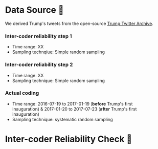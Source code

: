 # Data Source 📃
We derived Trump's tweets from the open-source [Trump Twitter Archive](https://www.thetrumparchive.com/?resultssortOption=%22Latest%22).
### Inter-coder reliability step 1
- Time range: XX
- Sampling technqiue: Simple random sampling
### Inter-coder reliability step 2
- Time range: XX
- Sampling technique: Simple random sampling
### Actual coding
- Time range: 2016-07-19 to 2017-01-19 (**before** Trump's first inauguration) & 2017-01-20 to 2017-07-23 (**after** Trump's first inauguration)
- Sampling technique: systematic random sampling

# Inter-coder Reliability Check 🧐
